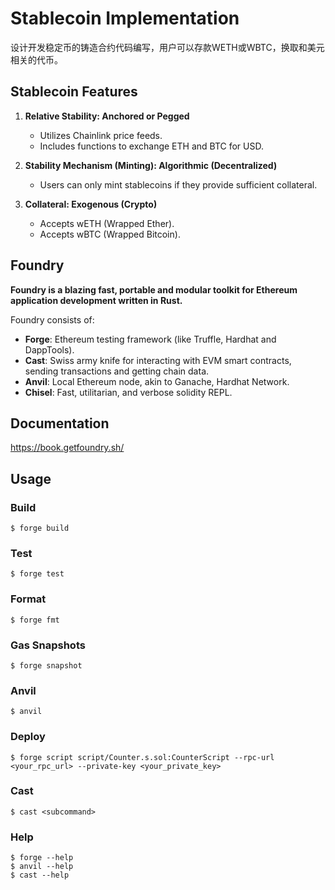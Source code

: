 # Stablecoin Implementation

设计开发稳定币的铸造合约代码编写，用户可以存款WETH或WBTC，换取和美元相关的代币。

## Stablecoin Features

1. **Relative Stability: Anchored or Pegged**
   - Utilizes Chainlink price feeds.
   - Includes functions to exchange ETH and BTC for USD.

2. **Stability Mechanism (Minting): Algorithmic (Decentralized)**
   - Users can only mint stablecoins if they provide sufficient collateral.

3. **Collateral: Exogenous (Crypto)**
   - Accepts wETH (Wrapped Ether).
   - Accepts wBTC (Wrapped Bitcoin).

## Foundry

**Foundry is a blazing fast, portable and modular toolkit for Ethereum application development written in Rust.**

Foundry consists of:

-   **Forge**: Ethereum testing framework (like Truffle, Hardhat and DappTools).
-   **Cast**: Swiss army knife for interacting with EVM smart contracts, sending transactions and getting chain data.
-   **Anvil**: Local Ethereum node, akin to Ganache, Hardhat Network.
-   **Chisel**: Fast, utilitarian, and verbose solidity REPL.

## Documentation

https://book.getfoundry.sh/

## Usage

### Build

```shell
$ forge build
```

### Test

```shell
$ forge test
```

### Format

```shell
$ forge fmt
```

### Gas Snapshots

```shell
$ forge snapshot
```

### Anvil

```shell
$ anvil
```

### Deploy

```shell
$ forge script script/Counter.s.sol:CounterScript --rpc-url <your_rpc_url> --private-key <your_private_key>
```

### Cast

```shell
$ cast <subcommand>
```

### Help

```shell
$ forge --help
$ anvil --help
$ cast --help
```
